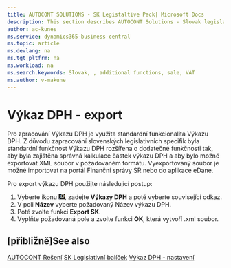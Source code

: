 ```yaml
---
title: AUTOCONT SOLUTIONS - SK Legistaltive Pack| Microsoft Docs
description: This section describes AUTOCONT Solutions - Slovak legislation
author: ac-kunes
ms.service: dynamics365-business-central
ms.topic: article
ms.devlang: na
ms.tgt_pltfrm: na
ms.workload: na
ms.search.keywords: Slovak, , additional functions, sale, VAT
ms.author: v-makune
---
```

# Výkaz DPH - export

Pro zpracování Výkazu DPH je využita standardní funkcionalita Výkazu DPH. Z důvodu zapracování slovenských legislativních specifik byla standardní funkčnost Výkazu DPH rozšířena o dodatečné funkčnosti tak, aby byla zajištěna správná kalkulace částek výkazu DPH a aby bylo možné exportovat XML soubor v požadovaném formátu. Vyexportovaný soubor je možné importovat na portál Finanční správy SR nebo do aplikace eDane.

Pro export výkazu DPH použijte následující postup:

1. Vyberte ikonu ![Žárovky, která otevře funkci Řekněte mi](media/ui-search/search_small.png "Řekněte mi, co chcete dělat"), zadejte **Výkazy DPH** a poté vyberte související odkaz.
2. V poli **Název** vyberte požadovaný Název výkazu DPH.
3. Poté zvolte funkci **Export SK**.
4. Vyplňte požadovaná pole a zvolte funkci **OK**, která vytvoří .xml soubor.

## [přibližně]<g1>See also</g1>

[AUTOCONT Řešení](../index.md)
[SK Legislativní balíček](ac-sk-legislative-pack.md)
[Výkaz DPH - nastavení](ac-sk-vat-statement-setup.md)
